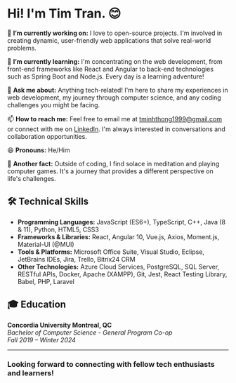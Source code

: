 # Hi! I'm Tim Tran. 😊

🔭 **I’m currently working on:** I love to open-source projects. I'm involved in creating dynamic, user-friendly web applications that solve real-world problems.

🌱 **I’m currently learning:** I'm concentrating on the web development, from front-end frameworks like React and Angular to back-end technologies such as Spring Boot and Node.js. Every day is a learning adventure!

💬 **Ask me about:** Anything tech-related! I'm here to share my experiences in web development, my journey through computer science, and any coding challenges you might be facing.

📫 **How to reach me:** Feel free to email me at [tminhthong1999@gmail.com](mailto:tminhthong1999@gmail.com) or connect with me on [LinkedIn](https://www.linkedin.com). I'm always interested in conversations and collaboration opportunities.

😄 **Pronouns:** He/Him

🧘 **Another fact:** Outside of coding, I find solace in meditation and playing computer games. It's a journey that provides a different perspective on life's challenges.

## 🛠 Technical Skills
- **Programming Languages:** JavaScript (ES6+), TypeScript, C++, Java (8 & 11), Python, HTML5, CSS3
- **Frameworks & Libraries:** React, Angular 10, Vue.js, Axios, Moment.js, Material-UI (@MUI)
- **Tools & Platforms:** Microsoft Office Suite, Visual Studio, Eclipse, JetBrains IDEs, Jira, Trello, Bitrix24 CRM
- **Other Technologies:** Azure Cloud Services, PostgreSQL, SQL Server, RESTful APIs, Docker, Apache (XAMPP), Git, Jest, React Testing Library, Babel, PHP, Laravel

## 🎓 Education

**Concordia University Montreal, QC**  
_Bachelor of Computer Science - General Program Co-op_  
*Fall 2019 – Winter 2024*

---

### Looking forward to connecting with fellow tech enthusiasts and learners!
